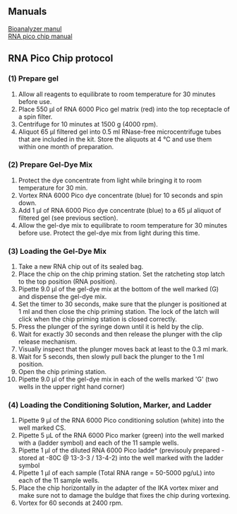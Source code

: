 ## Manuals

[Bioanalyzer manul](https://github.com/RobertsLab/resources/blob/master/equipment_manuals/Agilent_2100-Bioanalyzer_User-guide_20210203.pdf) </br>
[RNA pico chip manual](https://github.com/RobertsLab/resources/blob/master/equipment_manuals/RNA_pico_chip_manual.pdf)

## RNA Pico Chip protocol

### (1) Prepare gel
1. Allow all reagents to equilibrate to room temperature for 30 minutes before use.
2. Place 550 μl of RNA 6000 Pico gel matrix (red) into the top receptacle of a spin filter.
3. Centrifuge for 10 minutes at 1500 g (4000 rpm).
4. Aliquot 65 μl filtered gel into 0.5 ml RNase-free microcentrifuge tubes that are included in the kit. Store the aliquots at 4 °C and use them within one month of preparation.

### (2) Prepare Gel-Dye Mix
1. Protect the dye concentrate from light while bringing it to room temperature for 30 min.
2. Vortex RNA 6000 Pico dye concentrate (blue) for 10 seconds and spin down.
3. Add 1 μl of RNA 6000 Pico dye concentrate (blue) to a 65 μl aliquot of filtered gel (see previous section).
4. Allow the gel-dye mix to equilibrate to room temperature for 30 minutes before use. Protect the gel-dye mix from light during this time.

### (3) Loading the Gel-Dye Mix
1. Take a new RNA chip out of its sealed bag.
2. Place the chip on the chip priming station. Set the ratcheting stop latch to the top position (RNA position).
3. Pipette 9.0 μl of the gel-dye mix at the bottom of the well marked (G) and dispense the gel-dye mix.
4. Set the timer to 30 seconds, make sure that the plunger is positioned at 1 ml and then close the chip priming station. The lock of the latch will click when the chip priming station is closed correctly.
5. Press the plunger of the syringe down until it is held by the clip.
6. Wait for exactly 30 seconds and then release the plunger with the clip release mechanism.
7. Visually inspect that the plunger moves back at least to the 0.3 ml mark.
8. Wait for 5 seconds, then slowly pull back the plunger to the 1 ml position.
9. Open the chip priming station.
10. Pipette 9.0 μl of the gel-dye mix in each of the wells marked 'G' (two wells in the upper right hand corner)

### (4) Loading the Conditioning Solution, Marker, and Ladder
1. Pipette 9 μl of the RNA 6000 Pico conditioning solution (white) into the well marked CS.
2. Pipette 5 μL of the RNA 6000 Pico marker (green) into the well marked with a (ladder symbol) and each of the 11 sample wells.
3. Pipette 1 μl of the diluted RNA 6000 Pico ladde* (previsouly prepared - stored at -80C @ 13-3-3 / 13-4-2) into the well marked with the ladder symbol
4. Pipette 1 μl of each sample (Total RNA range = 50-5000 pg/uL) into each of the 11 sample wells.
5. Place the chip horizontally in the adapter of the IKA vortex mixer and make sure not to damage the buldge that fixes the chip during vortexing.
6. Vortex for 60 seconds at 2400 rpm.
